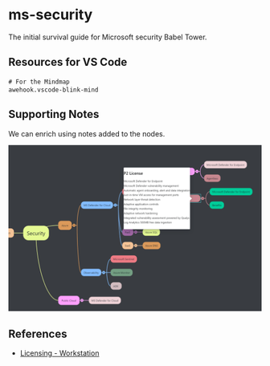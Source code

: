 # ms-security
 The initial survival guide for Microsoft security Babel Tower.

## Resources for VS Code


```extension-id-vs-code
# For the Mindmap
awehook.vscode-blink-mind
```

## Supporting Notes
We can enrich using notes added to the nodes.

![Adding notes to the nodes](/media/support_notes.png)

## References

* [Licensing - Workstation](https://m365maps.com/)